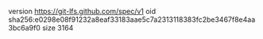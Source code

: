 version https://git-lfs.github.com/spec/v1
oid sha256:e0298e08f91232a8eaf33183aae5c7a2313118383fc2be3467f8e4aa3bc6a9f0
size 3164
